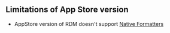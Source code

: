 ## Limitations of App Store version

* AppStore version of RDM doesn't support [Native Formatters](native-formatters.md)
  
  
